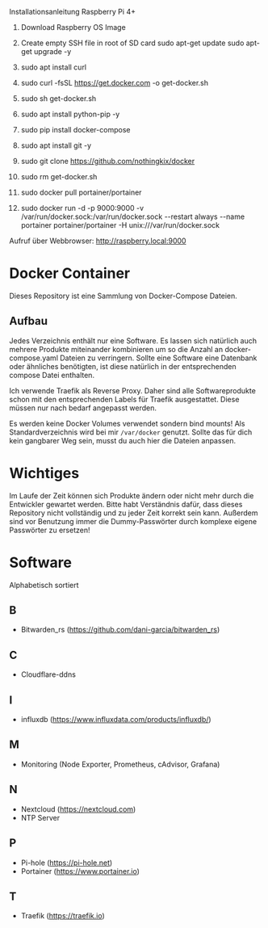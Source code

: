 Installationsanleitung Raspberry Pi 4+

 1. Download Raspberry OS Image
 2. Create empty SSH file in root of SD card
	  sudo apt-get update
	  sudo apt-get upgrade -y

 1. sudo apt install curl
 2. sudo curl -fsSL https://get.docker.com -o get-docker.sh
 3. sudo sh get-docker.sh
 4. sudo apt install python-pip -y
 5. sudo pip install docker-compose
 6. sudo apt install git -y
 7. sudo git clone https://github.com/nothingkix/docker
 8. sudo rm get-docker.sh

 6. sudo docker pull portainer/portainer
 7. sudo docker run -d -p 9000:9000 -v /var/run/docker.sock:/var/run/docker.sock --restart always --name portainer portainer/portainer -H unix:///var/run/docker.sock
 
 Aufruf über Webbrowser: http://raspberry.local:9000


# Docker Container

Dieses Repository ist eine Sammlung von Docker-Compose Dateien. 

## Aufbau
Jedes Verzeichnis enthält nur eine Software. Es lassen sich natürlich auch mehrere Produkte miteinander kombinieren um so die Anzahl an docker-compose.yaml Dateien zu verringern. Sollte eine Software eine Datenbank oder ähnliches benötigten, ist diese natürlich in der entsprechenden compose Datei enthalten.

Ich verwende Traefik als Reverse Proxy. Daher sind alle Softwareprodukte schon mit den entsprechenden Labels für Traefik ausgestattet. Diese müssen nur nach bedarf angepasst werden.

Es werden keine Docker Volumes verwendet sondern bind mounts! Als Standardverzeichnis wird bei mir ````/var/docker```` genutzt. Sollte das für dich kein gangbarer Weg sein, musst du auch hier die Dateien anpassen.

# Wichtiges
Im Laufe der Zeit können sich Produkte ändern oder nicht mehr durch die Entwickler gewartet werden. Bitte habt Verständnis dafür, dass dieses Repository nicht vollständig und zu jeder Zeit korrekt sein kann. Außerdem sind vor Benutzung immer die Dummy-Passwörter durch komplexe eigene Passwörter zu ersetzen!

# Software
Alphabetisch sortiert

## B
* Bitwarden_rs (https://github.com/dani-garcia/bitwarden_rs)

## C
* Cloudflare-ddns


## I
* influxdb (https://www.influxdata.com/products/influxdb/)

## M
* Monitoring (Node Exporter, Prometheus, cAdvisor, Grafana)

## N
* Nextcloud (https://nextcloud.com)
* NTP Server

## P
* Pi-hole (https://pi-hole.net)
* Portainer (https://www.portainer.io)

## T
* Traefik (https://traefik.io)
